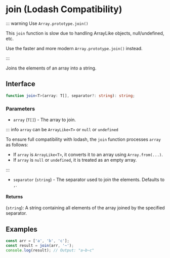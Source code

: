 # join (Lodash Compatibility)

::: warning Use `Array.prototype.join()`

This `join` function is slow due to handling ArrayLike objects, null/undefined, etc.

Use the faster and more modern `Array.prototype.join()` instead.

:::

Joins the elements of an array into a string.

## Interface

```typescript
function join<T>(array: T[], separator?: string): string;
```

### Parameters

- `array` (`T[]`) - The array to join.

::: info `array` can be `ArrayLike<T>` or `null` or `undefined`

To ensure full compatibility with lodash, the `join` function processes `array` as follows:

- If `array` is `ArrayLike<T>`, it converts it to an array using `Array.from(...)`.
- If `array` is `null` or `undefined`, it is treated as an empty array.

:::

- `separator` (`string`) - The separator used to join the elements. Defaults to `,`.

#### Returns

(`string`): A string containing all elements of the array joined by the specified separator.

## Examples

```typescript
const arr = ['a', 'b', 'c'];
const result = join(arr, '~');
console.log(result); // Output: "a~b~c"
```
